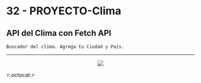 # 32 - PROYECTO-Clima
## API del Clima con Fetch API
~~~
Buscador del clima. Agrega tu Ciudad y País.
~~~
---
<p align="center" font-weight="bold">
   <img src="https://img.shields.io/badge/ESTADO%3A-EN%20DESARROLLO-blue?style=for-the-badge&logo=JavaScript">
</p>

:zap::octocat::zap:
